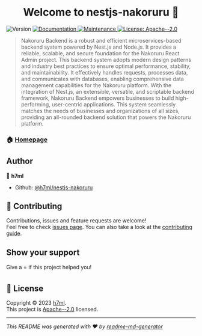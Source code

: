 <h1 align="center">Welcome to nestjs-nakoruru 👋</h1>
<p>
  <img alt="Version" src="https://img.shields.io/badge/version-0.0.1-blue.svg?cacheSeconds=2592000" />
  <a href="https://github.com/h7ml/nestjs-nakoruru#readme" target="_blank">
    <img alt="Documentation" src="https://img.shields.io/badge/documentation-yes-brightgreen.svg" />
  </a>
  <a href="https://github.com/h7ml/nestjs-nakoruru/graphs/commit-activity" target="_blank">
    <img alt="Maintenance" src="https://img.shields.io/badge/Maintained%3F-yes-green.svg" />
  </a>
  <a href="https://github.com/h7ml/nestjs-nakoruru/blob/master/LICENSE" target="_blank">
    <img alt="License: Apache--2.0" src="https://img.shields.io/github/license/h7ml/nestjs-nakoruru/nestjs-nakoruru" />
  </a>
</p>

> Nakoruru Backend is a robust and efficient microservices-based backend system powered by Nest.js and Node.js. It provides a reliable, scalable, and secure foundation for the Nakoruru React Admin project. This backend system adopts modern design patterns and industry best practices to ensure optimal performance, stability, and maintainability. It effectively handles requests, processes data, and communicates with databases, enabling comprehensive data management capabilities for the Nakoruru platform. With the integration of Nest.js, an extensible, versatile, and scriptable backend framework, Nakoruru Backend empowers businesses to build high-performing, user-centric applications. This system seamlessly matches the needs of businesses and organizations of all sizes, providing an all-rounded backend solution that powers the Nakoruru platform.

### 🏠 [Homepage](https:/nestjs-nakoruru.h7ml.cn)

## Author

👤 **h7ml**

- Github: [@h7ml/nestjs-nakoruru](https://github.com/h7ml/nestjs-nakoruru)

## 🤝 Contributing

Contributions, issues and feature requests are welcome!<br />Feel free to check [issues page](https://github.com/h7ml/nestjs-nakoruru/issues). You can also take a look at the [contributing guide](https://github.com/h7ml/nestjs-nakoruru/blob/master/CONTRIBUTING.md).

## Show your support

Give a ⭐️ if this project helped you!

## 📝 License

Copyright © 2023 [h7ml](https://github.com/h7ml/nestjs-nakoruru).<br />
This project is [Apache--2.0](https://github.com/h7ml/nestjs-nakoruru/blob/master/LICENSE) licensed.

---

_This README was generated with ❤️ by [readme-md-generator](https://github.com/kefranabg/readme-md-generator)_
